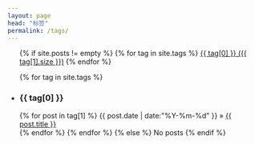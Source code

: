 ```yaml
---
layout: page
head: "标签"
permalink: /tags/
---
```


<ul class="tags-box">
    {% if site.posts != empty %}
    {% for tag in site.tags %}
    <a href="#{{ tag[0] }}" title="{{ tag[0] }}" rel="{{ tag[1].size }}">{{ tag[0] }}<span class="tags-size"> ({{ tag[1].size }})</span></a>
    {% endfor %}
</ul>

<ul class="tags-box">
    {% for tag in site.tags %}
    <li  id="{{ tag[0] }}"><h3>{{ tag[0] }}</h3></li>
    {% for post in tag[1] %}
    <time datetime="{{ post.date | date:"%Y-%m-%d" }}">{{ post.date | date:"%Y-%m-%d" }}</time> &raquo;
    <a href="{{ site.url }}{{ post.url }}" title="{{ post.title }}">{{ post.title }}</a><br />
    {% endfor %}
    {% endfor %}
    {% else %}
    <span>No posts</span>
    {% endif %}
</ul>
